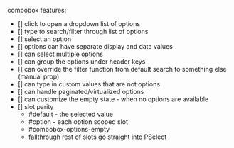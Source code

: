combobox features:
- [] click to open a dropdown list of options
- [] type to search/filter through list of options
- [] select an option
- [] options can have separate display and data values
- [] can select multiple options
- [] can group the options under header keys
- [] can override the filter function from default search to something else (manual prop)
- [] can type in custom values that are not options
- [] can handle paginated/virtualized options
- [] can customize the empty state - when no options are available
- [] slot parity
  - #default - the selected value
  - #option - each option scoped slot
  - #combobox-options-empty
  - fallthrough rest of slots go straight into PSelect